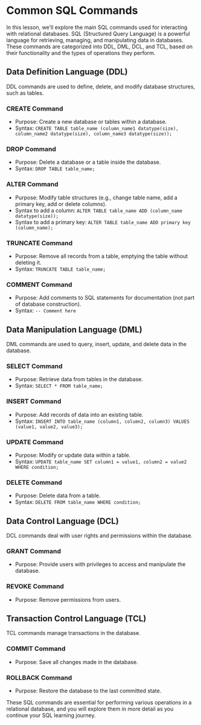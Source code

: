 # Common SQL Commands

In this lesson, we'll explore the main SQL commands used for interacting with relational databases. SQL (Structured Query Language) is a powerful language for retrieving, managing, and manipulating data in databases. These commands are categorized into DDL, DML, DCL, and TCL, based on their functionality and the types of operations they perform.

## Data Definition Language (DDL)

DDL commands are used to define, delete, and modify database structures, such as tables.

### CREATE Command

- Purpose: Create a new database or tables within a database.
- Syntax: `CREATE TABLE table_name (column_name1 datatype(size), column_name2 datatype(size), column_name3 datatype(size));`

### DROP Command

- Purpose: Delete a database or a table inside the database.
- Syntax: `DROP TABLE table_name;`

### ALTER Command

- Purpose: Modify table structures (e.g., change table name, add a primary key, add or delete columns).
- Syntax to add a column: `ALTER TABLE table_name ADD (column_name datatype(size));`
- Syntax to add a primary key: `ALTER TABLE table_name ADD primary key (column_name);`

### TRUNCATE Command

- Purpose: Remove all records from a table, emptying the table without deleting it.
- Syntax: `TRUNCATE TABLE table_name;`

### COMMENT Command

- Purpose: Add comments to SQL statements for documentation (not part of database construction).
- Syntax: `-- Comment here`

## Data Manipulation Language (DML)

DML commands are used to query, insert, update, and delete data in the database.

### SELECT Command

- Purpose: Retrieve data from tables in the database.
- Syntax: `SELECT * FROM table_name;`

### INSERT Command

- Purpose: Add records of data into an existing table.
- Syntax: `INSERT INTO table_name (column1, column2, column3) VALUES (value1, value2, value3);`

### UPDATE Command

- Purpose: Modify or update data within a table.
- Syntax: `UPDATE table_name SET column1 = value1, column2 = value2 WHERE condition;`

### DELETE Command

- Purpose: Delete data from a table.
- Syntax: `DELETE FROM table_name WHERE condition;`

## Data Control Language (DCL)

DCL commands deal with user rights and permissions within the database.

### GRANT Command

- Purpose: Provide users with privileges to access and manipulate the database.

### REVOKE Command

- Purpose: Remove permissions from users.

## Transaction Control Language (TCL)

TCL commands manage transactions in the database.

### COMMIT Command

- Purpose: Save all changes made in the database.

### ROLLBACK Command

- Purpose: Restore the database to the last committed state.

These SQL commands are essential for performing various operations in a relational database, and you will explore them in more detail as you continue your SQL learning journey.
